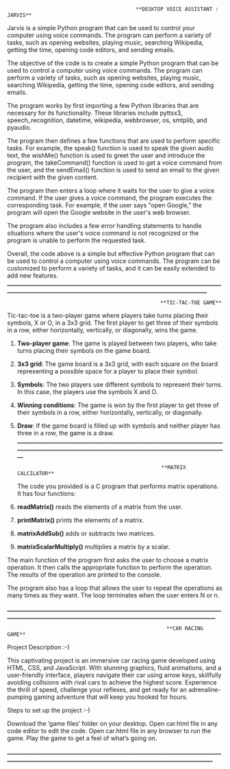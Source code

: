                                               **DESKTOP VOICE ASSISTANT : JARVIS**

Jarvis is a simple Python program that can be used to control your computer using voice commands. The program can perform a variety of tasks, such as opening websites, playing music, searching Wikipedia, getting the time, opening code editors, and sending emails.

The objective of the code is to create a simple Python program that can be used to control a computer using voice commands. The program can perform a variety of tasks, such as opening websites, playing music, searching Wikipedia, getting the time, opening code editors, and sending emails.

The program works by first importing a few Python libraries that are necessary for its functionality. These libraries include pyttsx3, speech_recognition, datetime, wikipedia, webbrowser, os, smtplib, and pyaudio.

The program then defines a few functions that are used to perform specific tasks. For example, the speak() function is used to speak the given audio text, the wishMe() function is used to greet the user and introduce the program, the takeCommand() function is used to get a voice command from the user, and the sendEmail() function is used to send an email to the given recipient with the given content.

The program then enters a loop where it waits for the user to give a voice command. If the user gives a voice command, the program executes the corresponding task. For example, if the user says "open Google," the program will open the Google website in the user's web browser.

The program also includes a few error handling statements to handle situations where the user's voice command is not recognized or the program is unable to perform the requested task.

Overall, the code above is a simple but effective Python program that can be used to control a computer using voice commands. The program can be customized to perform a variety of tasks, and it can be easily extended to add new features.
**_________________________________________________________________________________________________________________________________________________**

                                                      **TIC-TAC-TOE GAME**
                                                      
Tic-tac-toe is a two-player game where players take turns placing their symbols, X or O, in a 3x3 grid. The first player to get three of their symbols in a row, either horizontally, vertically, or diagonally, wins the game.

1. **Two-player game**: The game is played between two players, who take turns placing their symbols on the game board.
2. **3x3 grid**: The game board is a 3x3 grid, with each square on the board representing a possible space for a player to place their symbol.
3. **Symbols**: The two players use different symbols to represent their turns. In this case, the players use the symbols X and O.
4. **Winning conditions**: The game is won by the first player to get three of their symbols in a row, either horizontally, vertically, or diagonally.
5. **Draw**: If the game board is filled up with symbols and neither player has three in a row, the game is a draw.
**__________________________________________________________________________________________________________________________________________________**

                                                      **MATRIX CALCILATOR**

   The code you provided is a C program that performs matrix operations. It has four functions:

1. **readMatrix()** reads the elements of a matrix from the user.
2. **printMatrix()** prints the elements of a matrix.
3. **matrixAddSub()** adds or subtracts two matrices.
4. **matrixScalarMultiply()** multiplies a matrix by a scalar.

The main function of the program first asks the user to choose a matrix operation. It then calls the appropriate function to perform the operation. The results of the operation are printed to the console.

The program also has a loop that allows the user to repeat the operations as many times as they want. The loop terminates when the user enters N or n.

**____________________________________________________________________________________________________________________________________________________**

                                                        **CAR RACING GAME**

Project Description :-)

This captivating project is an immersive car racing game developed using HTML, CSS, and JavaScript. With stunning graphics, fluid animations, and a user-friendly interface, players navigate their car using arrow keys, skillfully avoiding collisions with rival cars to achieve the highest score. Experience the thrill of speed, challenge your reflexes, and get ready for an adrenaline-pumping gaming adventure that will keep you hooked for hours.

Steps to set up the project :-)

Download the ‘game files’ folder on your desktop.
Open car.html file in any code editor to edit the code.
Open car.html file in any browser to run the game.
Play the game to get a feel of what’s going on.

**___________________________________________________________________________________________________________________________________________________**
